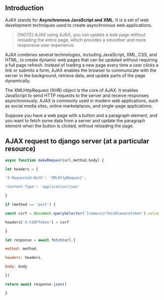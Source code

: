 ## Introduction

AJAX stands for **Asynchronous JavaScript and XML**. It is a set of web development techniques used to create asynchronous web applications. 

> [!NOTE] AJAX
> using AJAX, you can update a web page without reloading the entire page, which provides a smoother and more responsive user experience.

AJAX combines several technologies, including JavaScript, XML, CSS, and HTML, to create dynamic web pages that can be updated without requiring a full page refresh. Instead of loading a new page every time a user clicks a link or submits a form, AJAX enables the browser to communicate with the server in the background, retrieve data, and update parts of the page dynamically.

The XMLHttpRequest (XHR) object is the core of AJAX. It enables JavaScript to send HTTP requests to the server and receive responses asynchronously. AJAX is commonly used in modern web applications, such as social media sites, online marketplaces, and single-page applications.

Suppose you have a web page with a button and a paragraph element, and you want to fetch some data from a server and update the paragraph element when the button is clicked, without reloading the page. 

## AJAX request to django server (at a particular resource)

```javascript
async function makeRequest(url,method,body) {

let headers = {

'X-Requested-With': 'XMLHttpRequest',

'Content-Type': 'application/json'

}

if (method == 'post') {

const csrf = document.querySelector('[name=csrfmiddlewaretoken').value

headers['X-CSRFToken'] = csrf

}

let response = await fetch(url,{

method: method,

headers: headers,

body: body

})

return await response.json()

}
```
